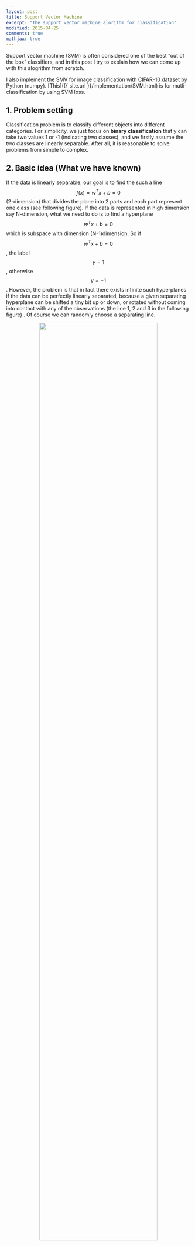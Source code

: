 ```yaml
---
layout: post
title: Support Vector Machine
excerpt: "The support vector machine alorithm for classification"
modified: 2015-04-25
comments: true
mathjax: true
---
```


Support vector machine (SVM) is often considered one of the best “out of the box” classifiers, and in this post I try to explain how we can come up with this alogrithm from scratch. 

I also implement the SMV for image classification with [CIFAR-10 dataset](http://www.cs.toronto.edu/~kriz/cifar.html) by Python (numpy). [This]({{ site.url }}/implementation/SVM.html) is for mutli-classification by using SVM loss. 


## 1. Problem setting
Classification problem is to classify different objects into different categories. For simplicity, we just focus on **binary classification** that y can take two values 1 or -1 (indicating two classes), and we firstly assume the two classes are linearly separable. After all, it is reasonable to solve problems from simple to complex.

## 2. Basic idea (What we have known)
If the data is linearly separable, our goal is to find the such a line $$f(x) = w^Tx + b = 0$$ (2-dimension) that divides the plane into 2 parts and each part represent one class (see following figure). If the data is represented in high dimension say N-dimension, what we need to do is to find a hyperplane $$w^Tx + b = 0$$ which is subspace with dimension (N-1)dimension. So if $$w^Tx + b = 0$$, the label $$y = 1$$, otherwise $$y = -1$$. However, the problem is that in fact there exists infinite such hyperplanes if the data can be perfectly linearly separated, because a given separating hyperplane can be shifted a tiny bit up or down, or rotated without coming into contact with any of the observations (the line 1, 2 and 3 in the following figure) . Of course we can randomly choose a separating line. 

<!-- ![Scatter Plot of Two variables]({{ site.url }}/images/SVM/1.png "linearly separable") -->
<center><img src="/images/SVM/1.png" width="80%"></center>


## 3. Maximal Margin Classifier 
**Can we do better?**

Is that possible for us to choose the even "best" line or hyperplane from the infinit possible separating hyperplanes? So the next question is how to define the "best" hyperplane. Because the final goal is trying to use the hyperplane as decision boundary to distinguish the two classes, so we can choose the hyperplane which can make the distinction more obvious. Intuitively the separating hyperplane should be farthest from the training observations, that's to say, the distance between the nearest observation and the hyperplane should be maximized. This distance is usually called margin and the corresponding classifier is known as maximal margin classifier, and the separating hyperplane has the farthest minimum distance to the training observations. Take the above figure for example, line 3 is better than line 1 and 2.

From figure below, we can see that there are 3 training points having equal distance from the maximal margin line and the two dash lines indicate the width of margin. These 3 observations are known as **support vectors**. Since these points can interpreted as n-1 dimension vectors and define the maximal margin, in other words, these vectors can "support" the maximal margin hyperplane in the sense that if these points were moved slightly then the maximal margin hyperplane would move as well. What's more, the maximal margin hyperplane is only depends on the support vectors, not other observation.

<!-- ![Support Vector]({{ site.url }}/images/SVM/2.png "support vector") -->
<center><img src="/images/SVM/2.png" width="80%"></center>


**Calculate the maximal margin**
In order to calculate the maximal margin, we should figure out how to calculate the geometric margin which is the distance from a point to a line or hyperplane. As following figure, the point at A representing the input $$x^{(i)}$$ of some training example. Its distance to the decision boundary (a line with (w, b)) is $$\gamma^{(i)}$$, is given by the line segment AB. And the distance $$\gamma^{(i)}$$ can be calculate in the following way: 

<!-- ![geometric margin]({{ site.url }}/images/SVM/3.png "geometric margin") -->
<center><img src="/images/SVM/3.png" width="80%"></center>


vector $$BA = x_A - x_B$$, unit vector is $$w/\|w\|$$, so the point B is given by $$x^{(i)} - \gamma^{(i)} w/\|w\|$$. And point B is on the decision boundary $$w^T x + b$$, therefore 

$$ w^T \big(x^{(i)} - \gamma^{(i)} \frac{w}{\|w\|}\big) + b = 0$$

Then solving $$\gamma^{(i)}$$ yields:

$$\gamma^{(i)} = \frac{w^T x^{(i)} + b}{\|w\|}$$

Using bias trick to represent the two parameters **w** and **b** as one, i.e. set $$x_0 = 1$$ and add $$w_0$$ to weights vector **w**.
Then we get:

$$\gamma^{(i)} = \frac{w^T x^{(i)}}{\|w\|}$$

Therefore based on a set of m training observations $$x_1, x_2, ..., x_m$$ and associated class labels $$y_1, y_2, ..., y_m \in \big\{1, -1\big\} $$, the assumption that the training set is linearly separable, the maximal margin line or hyperplane is the solution to the optimization problem.

$$Maximize_{w, M} \:\:\: \frac{M}{\|w\|}  \:\:\:......... (1)$$ 

Subject to 

$$y^{(i)} (W^Tx^{(i)}) = M \:\: \forall i = 1, 2, ..., m \:\:\:......... (2)$$ 

The constrains (2) guarantees that each observation will be on the correct side of the decision boundary and the value of $$y^{(i)} (W^Tx^{(i)})$$ is at least M, provided that M is positive. In addition, the margin is given by $$\frac{w^T x^{(i)}}{\|w\|}$$, the objective function $$(1) \frac{M}{\|w\|}$$ ensures that each observation has at least a distance $$\frac{M}{\|w\|}$$ from the hyperplane or decision boundary. Hence, the optimization problem choose **w** and **M** to maximize $$\frac{M}{\|w\|}$$.

**Solve the optimization problem**

If we could solve the optimization problem above efficiently, then we would be done. In fact the optimization problem above is very difficult because we have a nasty objective $$\frac{M}{\|w\|}$$ function, which is non-convex. So can we do better?

The final goal is to find the decision boundary $$w^T x = 0$$, so multiplying w by some constant can affect the margin but doesn't change the decision boundary. Therefore, we can set the value of $$w^T x_0$$ for the nearest point to be 1, i.e., $$M = 1$$. Additionally maximize $$\frac{1}{\|w\|}$$ is the same to minimize \|w\|, again is the same thing as minimizing $$\|w\|^2$$. Therefore we have the following optimization problem:

$$Minimize_w \:\:\: \frac{1}{2}\|w\|^2  \:\:\:......... (1)$$ 

Subject to 

$$y^{(i)} (W^Tx^{(i)}) = 1 \:\: \forall i = 1, 2, ..., m \:\:\:......... (2)$$ 
	
The new version of optimization problem can be efficiently solved, because the objective function is a convex quadratic function and all the constrains are linear. The problem can be solved by Quadratic Program (QR) software such as [CVXOPT](http://cvxopt.org) for Python.

## 4 Dual Form, Kernel and Support Vector Machine
According to [Lagrange duality](http://see.stanford.edu/materials/aimlcs229/cs229-notes3.pdf), we can get the dual form of the above optimization problem. 

$$ Maximize_{\alpha} \:\: W(\alpha) = \sum_{(i=1)}^m \alpha_i - \frac{1}{2} \sum_{i, j=1}^m y^{(i)}y^{(j)} \alpha_i \alpha_j \langle x^{(i)}, x^{(j)}\rangle$$

Subject to 

$$\alpha_i \geq 0, \forall \: i = 1, 2, ..., m$$

$$\sum_{i=1}^m \alpha_i y^{(i)} = 0$$

The $$\langle x^{(i)}, x^{(j)}\rangle = \big(x^{(i)}\big)^T x^{(j)} $$, and the original **w** = $$\sum_i^m \alpha_i y^{(i)}x^{(i)}$$. And the decision boundary becomes 

$$f(x) = w^T + b = \big(\sum_i^m\alpha_i y^{(i)}x^{(i)}\big)^T x + b = \sum_i^m\alpha_i y^{(i)} \langle x^{(i)}, x\rangle + b = 0$$

Therefore, we can solve the dual problem (optimizing the $$\alpha$$) in lieu of solving the primal optimization problem. Specifically in order to ake a prediction, all we need to do is to calculate the inner product between the new point x and each of the training samples $$x_i$$. However, it turns out that $$\alpha_i's$$ will be zero except for the support vectors, so we only need to find the inner products between x and support vectors to make prediction.

So far, what we've got is just a linear classifier or linear boundary $$w^T x + b = 0$$. And if we want a non-linear boundary, what we can do? Intuitively we can use non-linear items in the boundary functions such as $$wx^2$$ and $$wx^3$$. In general we need to use a non-linear function (g(x)) to transfer the original input x to a new value g(x) which are passed into learning algorithm. These new quantities are often called **features** and the original input x can be called **attributes**. Usually people use $$\phi(x)$$ the **feature mapping**, which maps from attributes to features. Here is a example:

$$\phi(x) =  \begin{bmatrix} x\\ x^2 \\ x^3 \end{bmatrix} $$

Then the decision boundary is $$f(x) = w_1 x + w_2 x^2 + w_3 x^3 + b = 0$$

We should notice that the above decision boundary is a non-linear in 2-dimension space, i.e., $$w_1 x + w_2 x^2 + w_3 y + b = 0$$, however we get a plane in a 3-dimension space $$w_1 x + w_2 y + w_3 z + b = 0$$, which we can be solved by using maximal classifier discussed above.

Thus, rather than using the original input attributes x, we may instead use the features $$\phi(x)$$. To do so, we just need to change the previous algorithm by replacing x with $$\phi(x)$$.

The next question is how to choose the feature mapping, and we could choose arbitrary non-linear functions to compute features $$\phi(x)$$, and then calculate the inner product of $$\phi(x)^T \phi(z)$$. However, it may be very expensive to compute the features and the inner product when features are high dimension vectors.  

One important property of the dual form is that the algorithm can be written entirely in terms of inner product $$\langle x, z\rangle$$, which means that we can replace the inner product with $$\langle \phi(x), \phi(z) \rangle$$. And we define the **Kernel** as following:

$$ K(x, z) = \phi(x)^T \phi(z) = \langle \phi(x), \phi(z) \rangle$$

The goal is to compute the $$K(x, z)$$, and the interesting is that $$K(x, z)$$ may be not expensive to calculate because we don't firsly need to compute the $$\phi(x)$$ and then calculate the inner product (see following example).

Suppose the $$x, z \in \mathbb{R}^n$$ and we can can construct the Kernel:

$$K(x, z) = (x^T z)^2$$

We can rewrite it as following

$$ \begin{equation}
     \begin{split} 
     K(x, z)
     &= (x^T z)^2 \\
     &= \big(\sum_{i=1}^n x_i z_i\big) \big(\sum_{j=1}^n x_j z_j) \\
     &= \sum_{i=1}^n \sum_{j=1}^n x_i x_j z_i z_j \\
     &= \sum_{i, j=1}^n (x_i x_j)(z_i z_j)
    \end{split}
    \end{equation} $$

We can see $$K(x, z) = \phi(x)^T \phi(z)$$, where the $$\phi(x)$$ is shown below (take n = 3)

$$ \phi(x) = \begin{bmatrix} x_1x_1\\ x_1x_2 \\x_1x_3\\x_2x_1\\x_2x_2\\x_2x_3\\x_3x_1\\x_3x_2\\x_3x_3 \end{bmatrix}$$

So we can efficiently calculate the $$K(x, z) = (x^T z)^2$$ in $$O(n)$$ because of n-dimension input attributes x. However, it takes $$O(n^2)$$ to calculate $$\phi(x)$$.

In general, we can also use $$K(x, z) = (X^T z + c)^d$$ to achieve feature mapping, which is known as **ploynomial kernel** of degree **d**. This kernel essentially amount to fitting a support vector classifier in a higher-dimensional space involving polynomials of degree d, which leads to a much more flexible decision boundary. Notice that though working in a very high dimension space, we only need $$O(n)$$ time to compute the K(x, z) because we never need to explicitly represent feature vectors in the very high dimensional feature space.

Another popular choice is **Gaussian Kernel** or **Radial Kernel**:

$$K(x, z) = exp \big( - \frac{(x-z)^2} {2 \sigma^2} \big)$$

We can use Taylor expansion to expand the Gaussian Kernel ($$e^x = \sum_{n=0}^\infty \frac {x^n} {n!}$$), and we can see that the feature vector that corresponds to the Gaussian kernel has infinite dimensionality, and the feature space is implicit.

How does the Kernel work? One intuition is to think of $$K(x, z)$$ as a measurement of how similar are $$\phi(x)$$ and $$\phi(z)$$, or of how similar are x and z. If  $$\phi(x)$$ and  $$\phi(z)$$ are close to each other, then $$K(x, z) = \phi(x)^T \phi(z)$$ is expected to large, otherwise $$\phi(x)$$ and  $$\phi(z)$$ are far apart, then $$K(x, z)$$ is small. Recall that we use the sign of 

$$f(x) = w^T + b =\sum_i^m\alpha_i y^{(i)} \langle x^{(i)}, x\rangle + b =\sum_i^m\alpha_i y^{(i)} \langle \phi(x^{(i)}), \phi(x)\rangle + b $$ 

for prediction. Look at Gaussian Kernel, if training observations that are far from test observation x will play essentially little role in the predicted class label for x. This means that Gaussian Kernel has a local hehavior, in the sense that only nearby training observations have a big effect on a class label for test observation.

The **Support Vector Machine** is an extension of the support vector classifier that results from enlarging the feature space in a specific way, using kernels.

## 5 The Non-separable Case
The SVMs work very well for classification if a separating hyperplane exists, however, we will get stuck when the data is overlapped and non-separable because there is no max margin. So we can extend the separating hyperplane in order to almost separate the classes based on soft margin. We instead allow some observations to be on the incorrect side of the margin, or even the incorrect side of the hyperplane. We reformulate the optimization problem as follows:

$$Minimize_w \:\:\: \frac{1}{2}\|w\|^2 + C \sum_{i=1}^m \zeta_i $$ 

Subject to 

$$y^{(i)} (W^Tx^{(i)}) = 1 -\zeta_i \:\: \forall i = 1, 2, ..., m $$ 

Thus, we permit the observation to be on the incorrect side of the margin, or even the incorrect side of the hyperplane ($$1-\zeta_i < 0$$), and we pay a cost of the objective function being increased by $$C\zeta_i$$. The big number C ensuring that $$\zeta_i$$ is small and most examples have at least soft max margin.

And the dual form is as follows:

$$ Maximize_{\alpha} \:\: W(\alpha) = \sum_{(i=1)}^m \alpha_i - \frac{1}{2} \sum_{i, j=1}^m y^{(i)}y^{(j)} \alpha_i \alpha_j \langle x^{(i)}, x^{(j)}\rangle$$

Subject to 

$$0 \leq \alpha_i \geq C, \forall \: i = 1, 2, ..., m$$

$$\sum_{i=1}^m \alpha_i y^{(i)} = 0$$

Above is the basic idea of Support Vector Machine (SVM), all that remains is to to find a algorithm for solving the dual problem. The SMO (sequential minimal optimization) algorithm give an efficient way to solve the dual problem. You can find the details [here](http://cs229.stanford.edu/materials/smo.pdf).


## 6 Multiclass classification
We need to generalize to the multiple class case, that’s to say, the value of y is not binary any more, instead y can equal to 0, 1, 2, …, k.

####Transfer multi-class classification into binary classification problem

We need change multiple classes into two classes, and the idea is to construct several logistic classifier for each class. We set the value of y (label) of one class to 1, and 0 for other classes. Thus, if we have K classes, we build K SVM and use it for prediction. The idea is the same as use [logistic regression](http://houxianxu.github.io/logistic-softmax-regression/#multiclass) for multi-classfication.
<!-- ![One vs all]({{ site.url }}/images/logisticRegression/4.png "Figure 4") -->
<center><img src="/images/logisticRegression/4.png" width="80%"></center>


#### Multiclass Support Vector Machine loss
Similar to [softmax](http://houxianxu.github.io/logistic-softmax-regression/), For mutilple classes problems (K categoires), it is possible to establish a mapping function for each class. We can simply use a linear mapping for all classes (K mapping function):

$$ f(x^{(i)}, W, b) = Wx^{(i)} + b =f(x^{(i)}, W) = Wx^{(i)} \:(bias \: trick)$$

Intuitively we wish that the correct class has a score that is higher than the scores of incorrect classes. Thus, we can predict the test observation as the class with the highest score. Next we should find a loss function to optimize the parameters.

For sample $$x_i$$, the vector $$f(x_i, W)$$ is the scores for all the classes, $$y_i$$ is the correct class and $$f(x_i, W)_{y_i}$$ is the score corresponding to the correct class for $$x_i$$. The score for the $$j^{th}$$ class is $$f(x_i, W)_j$$. The multiclass SVM loss for the $$i^{th}$$ sample is as follows:

$$\begin{equation}
     \begin{split} 
		L_i &= \sum_{j\neq y_i} max(0, f(x_i, W)_j - f(x_i, W)_{y_j} + \Delta) \\
	   		&= \sum_{j\neq y_i} max(0, w_j^T x_i - w_{y_i}^T x_i + \Delta)
	\end{split}
    \end{equation}
$$

Though the expression seems complex, the interpretation is relatively simple. Firstly every class contribute to the loss of one sample, and the correct class doesn't lead to loss. We want the correct class for sample $$x_i$$ have a score $$f(x_i, W)_{y_j}$$ higher than the incorrect classes $$f(x_i, W)_j$$ by some fixed margin. If the incorrect class score adds some fix margin still less than correct class score, i.e., $$f(x_i, W)_j + \Delta < f(x_i, W)_{y_j}$$, then set the loss to be zero. Because the correct score is "much" big than than the incorrect scores, which we desire to achieve. However, if the the correct class score is not "big" enough or even less than the incorrect class scores, then we set the loss to be $$f(x_i, W)_j + \Delta - f(x_i, W)_{y_j}$$. Additionally the function max(0, -) is often called the **hinge loss**.

We still need regularization to our loss function. Suppose that we've got a set of weights **W** that can correctly classify all the samples, then the set of **W** is not necessarily unique. Firstly if we multiply a number $$\lambda$$ **W**, then the decision boundary remains the same. So the scores stretches accordingly but the magin $$\Delta$$ doesn't change. Usually people add $$L_2$$ regularization penalty **R(W)** to loss function.

$$R(W) = \sum_k \sum_l W_{k, l}^2$$

So the full loss is as follows:

$$\begin{equation}
     \begin{split}  
		L &= \frac{1}{m} \sum_i L_i + \lambda R(W) \\
		  &= \frac{1}{m} \sum_i \sum_{j \neq y_{y_i}} [max(0, w_j^T x_i - w_{y_i}^T x_i + \Delta)] + \lambda \sum_k \sum_l W_{k, l}^2
	\end{split}
    \end{equation}$$

When $$\lambda$$ is big, then $$R(W) = \sum_k \sum_l W_{k, l}^2$$ is small. From binary SVM above, we know that the distance between one observation and the hyperplane of correct class is $$ \frac{f(x_i, W)_{y_j}} {\|w_{k}\|}$$. therefore, the $$L_2$$ penalty leads to the **max margin** property in SVMs and improve the generalization of the performance of the classifiers and avoid overfitting.

This loss function has no constrains and we can calculate the gradient and optimize the **W** using gradient descent algorithm.
For single example the SVM loss is:

$$L_i = \sum_{j\neq y_i} max(0, w_j^T x_i - w_{y_i}^T x_i + \Delta)$$

We can differentiate the function with respect to weights. For **w** corresponding to the correct class:

$$\nabla_{w_{y_i}} L_i = - \big(\sum_{y \neq y_i} \mathbb{1}(w_j^T x_i - w_{y_i}^T x_i + \Delta 0)\big) x_i$$

The gradient for incorrect class:

$$\nabla_{w_j} L_i = \mathbb{1}(w_j^T x_i - w_{y_i}^T x_i + \Delta 0) x_i$$

where $$\mathbb{1}$$ is the indicator function that is one if the condition is true or zero otherwise.

## 7 Get your hands dirty and have fun
* Purpose: Implement multi-classification classifier. 
* Data: CIFAR-10 dataset, consists of 60000 32x32 colour images in 10 classes, with 6000 images per class. There are 50000 training images and 10000 test images. The data is available [here](http://www.cs.toronto.edu/~kriz/cifar.html).
* Setup: I choose Python (IPython, numpy etc.) on Mac for implementation, and the results are published in a IPython notebook.
* [click here]({{ site.url }}/implementation/SVM.html) for the implementation.
* Following is code to implement the logistic, one-vs-all and softmax classifiers by gradient decent algorithm.

**classifiers: algorithms/classifiers.py**

{% highlight python %}
import numpy as np
from algorithms.classifiers.loss_grad_logistic import *
from algorithms.classifiers.loss_grad_softmax import *
from algorithms.classifiers.loss_grad_svm import *

class LinearClassifier:

    def __init__(self):
        self.W = None # set up the weight matrix 

    def train(self, X, y, method='sgd', batch_size=200, learning_rate=1e-4,
              reg = 1e3, num_iters=1000, verbose=False, vectorized=True):
        """
        Train linear classifer using batch gradient descent or stochastic gradient descent

        Parameters
        ----------
        X: (D x N) array of training data, each column is a training sample with D-dimension.
        y: (N, ) 1-dimension array of target data with length N.
        method: (string) determine whether using 'bgd' or 'sgd'.
        batch_size: (integer) number of training examples to use at each step.
        learning_rate: (float) learning rate for optimization.
        reg: (float) regularization strength for optimization.
        num_iters: (integer) number of steps to take when optimization.
        verbose: (boolean) if True, print out the progress (loss) when optimization.

        Returns
        -------
        losses_history: (list) of losses at each training iteration
        """

        dim, num_train = X.shape
        num_classes = np.max(y) + 1 # assume y takes values 0...K-1 where K is number of classes

        if self.W is None:
            # initialize the weights with small values
            if num_classes == 2: # just need weights for one class
                self.W = np.random.randn(1, dim) * 0.001
            else: # weigths for each class
                self.W = np.random.randn(num_classes, dim) * 0.001

        losses_history = []

        for i in xrange(num_iters):
            if method == 'bgd':
                loss, grad = self.loss_grad(X, y, reg, vectorized)
            else:
                # randomly choose a min-batch of samples
                idxs = np.random.choice(num_train, batch_size, replace=False)
                loss, grad = self.loss_grad(X[:, idxs], y[idxs], reg, vectorized) # grad =[K x D]
            losses_history.append(loss)

            # update weights
            self.W -= learning_rate * grad # [K x D]
            # print self.W
            # print 'dsfad', grad.shape
            if verbose and (i % 100 == 0):
                print 'iteration %d/%d: loss %f' % (i, num_iters, loss)

        return losses_history

    def predict(self, X):
        """
        Predict value of y using trained weights

        Parameters
        ----------
        X: (D x N) array of data, each column is a sample with D-dimension.

        Returns
        -------
        pred_ys: (N, ) 1-dimension array of y for N sampels
        h_x_mat: Normalized scores
        """
        pred_ys = np.zeros(X.shape[1])
        f_x_mat = self.W.dot(X)
        if self.__class__.__name__ == 'Logistic':
            pred_ys = f_x_mat.squeeze() =0
        else: # multiclassification
            pred_ys = np.argmax(f_x_mat, axis=0)
        # normalized score
        h_x_mat = 1.0 / (1.0 + np.exp(-f_x_mat)) # [1, N]
        h_x_mat = h_x_mat.squeeze()
        return pred_ys, h_x_mat

    def loss_grad(self, X, y, reg, vectorized=True):
        """
        Compute the loss and gradients.

        Parameters
        ----------
        The same as self.train()

        Returns
        -------
        a tuple of two items (loss, grad)
        loss: (float)
        grad: (array) with respect to self.W
        """
        pass

# Subclasses of linear classifier
class Logistic(LinearClassifier):
    """A subclass for binary classification using logistic function"""
    def loss_grad(self, X, y, reg, vectorized=True):
        if vectorized:
            return loss_grad_logistic_vectorized(self.W, X, y, reg)
        else:
            return loss_grad_logistic_naive(self.W, X, y, reg)

class Softmax(LinearClassifier):
    """A subclass for multi-classicication using Softmax function"""
    def loss_grad(self, X, y, reg, vectorized=True):
        if vectorized:
            return loss_grad_softmax_vectorized(self.W, X, y, reg)
        else:
            return loss_grad_softmax_naive(self.W, X, y, reg)

class SVM(LinearClassifier):
    """A subclass for multi-classicication using SVM function"""
    def loss_grad(self, X, y, reg, vectorized=True):
        return loss_grad_svm_vectorized(self.W, X, y, reg)

{% endhighlight %}

**Function to compute loss and gradients for SVM classification: algorithms/classifiers/loss_grad_svm.py**

{% highlight python %}

# file: algorithms/classifiers/loss_grad_svm.py
import numpy as np

def loss_grad_svm_vectorized(W, X, y, reg):
    """
    Compute the loss and gradients using softmax function 
    with loop, which is slow.

    Parameters
    ----------
    W: (K, D) array of weights, K is the number of classes and D is the dimension of one sample.
    X: (D, N) array of training data, each column is a training sample with D-dimension.
    y: (N, ) 1-dimension array of target data with length N with lables 0,1, ... K-1, for K classes
    reg: (float) regularization strength for optimization.

    Returns
    -------
    a tuple of two items (loss, grad)
    loss: (float)
    grad: (K, D) with respect to W
    """

    dW = np.zeros(W.shape)
    loss = 0.0
    delta = 1.0

    num_train = y.shape[0]

    # compute all scores
    scores_mat = W.dot(X) # [C x N] matrix
 
    # get the correct class score 
    correct_class_score = scores_mat[y, xrange(num_train)] # [1 x N]
    
    margins_mat = scores_mat - correct_class_score + delta # [C x N]

    # set the negative score to be 0
    margins_mat = np.maximum(0, margins_mat)
    margins_mat[y, xrange(num_train)] = 0

    loss = np.sum(margins_mat) / num_train

    # add regularization to loss
    loss += 0.5 * reg * np.sum(W * W)

    # compute gradient
    scores_mat_grad = np.zeros(scores_mat.shape)

    # compute the number of margin 0 for each sample
    num_pos = np.sum(margins_mat 0, axis=0)
    scores_mat_grad[margins_mat 0] = 1
    scores_mat_grad[y, xrange(num_train)] = -1 * num_pos

    # compute dW
    dW = scores_mat_grad.dot(X.T) / num_train + reg * W
    
    return loss, dW

{% endhighlight %}

## 11. Reference and further reading
* Andrew Ng's [Machine learning on Coursera](https://www.coursera.org/course/ml)
* Machine learing notes on [Stanford Engineering Everywhere (SEE)](http://see.stanford.edu/materials/aimlcs229/cs229-notes3.pdf)
* Stanford University open course [CS231n](http://vision.stanford.edu/teaching/cs231n/)
* The University of Nottingham [Machine Learning Module](http://modulecatalogue.nottingham.ac.uk/Nottingham/asp/moduledetails.asp?year_id=000113&crs_id=021211)


<!-- ## New idea:
- asymmetric prediction, max margins for two classes are different.
- Two mimimal margin classifier
 -->






























